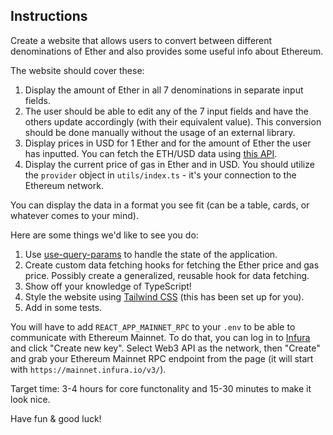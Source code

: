 ## Instructions

Create a website that allows users to convert between different denominations of Ether and also provides some useful info about Ethereum.

The website should cover these:

1. Display the amount of Ether in all 7 denominations in separate input fields.
2. The user should be able to edit any of the 7 input fields and have the others update accordingly (with their equivalent value). This conversion should be done manually without the usage of an external library.
3. Display prices in USD for 1 Ether and for the amount of Ether the user has inputted. You can fetch the ETH/USD data using [this API](https://api.coingecko.com/api/v3/simple/price?ids=ethereum&vs_currencies=usd).
4. Display the current price of gas in Ether and in USD. You should utilize the `provider` object in `utils/index.ts` - it's your connection to the Ethereum network.

You can display the data in a format you see fit (can be a table, cards, or whatever comes to your mind).

Here are some things we'd like to see you do:

1. Use [use-query-params](https://github.com/pbeshai/use-query-params) to handle the state of the application.
2. Create custom data fetching hooks for fetching the Ether price and gas price. Possibly create a generalized, reusable hook for data fetching.
3. Show off your knowledge of TypeScript!
4. Style the website using [Tailwind CSS](https://tailwindcss.com/docs) (this has been set up for you).
5. Add in some tests.

You will have to add `REACT_APP_MAINNET_RPC` to your `.env` to be able to communicate with Ethereum Mainnet. To do that, you can log in to [Infura](https://app.infura.io) and click "Create new key". Select Web3 API as the network, then "Create" and grab your Ethereum Mainnet RPC endpoint from the page (it will start with `https://mainnet.infura.io/v3/`).

Target time: 3-4 hours for core functonality and 15-30 minutes to make it look nice.

Have fun & good luck!
